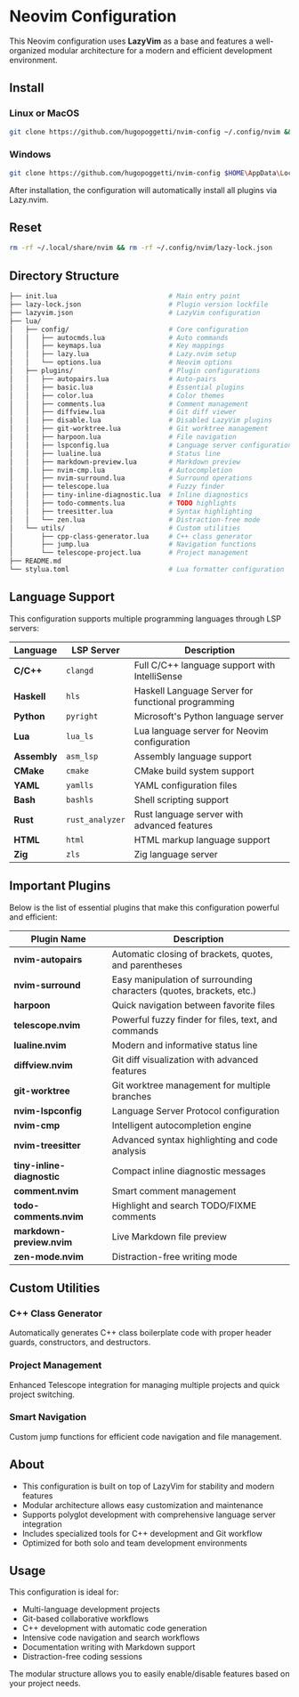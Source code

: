 # Neovim Configuration

This Neovim configuration uses **LazyVim** as a base and features a well-organized modular architecture for a modern and efficient development environment.

## Install

### Linux or MacOS
```bash
git clone https://github.com/hugopoggetti/nvim-config ~/.config/nvim && nvim
```

### Windows
```bash
git clone https://github.com/hugopoggetti/nvim-config $HOME\AppData\Local\nvim --depth 1 && nvim
```

After installation, the configuration will automatically install all plugins via Lazy.nvim.

## Reset

```bash
rm -rf ~/.local/share/nvim && rm -rf ~/.config/nvim/lazy-lock.json
```

## Directory Structure

```bash
├── init.lua                            # Main entry point
├── lazy-lock.json                      # Plugin version lockfile
├── lazyvim.json                        # LazyVim configuration
├── lua/
│   ├── config/                         # Core configuration
│   │   ├── autocmds.lua                # Auto commands
│   │   ├── keymaps.lua                 # Key mappings
│   │   ├── lazy.lua                    # Lazy.nvim setup
│   │   └── options.lua                 # Neovim options
│   ├── plugins/                        # Plugin configurations
│   │   ├── autopairs.lua               # Auto-pairs
│   │   ├── basic.lua                   # Essential plugins
│   │   ├── color.lua                   # Color themes
│   │   ├── comments.lua                # Comment management
│   │   ├── diffview.lua                # Git diff viewer
│   │   ├── disable.lua                 # Disabled LazyVim plugins
│   │   ├── git-worktree.lua            # Git worktree management
│   │   ├── harpoon.lua                 # File navigation
│   │   ├── lspconfig.lua               # Language server configuration
│   │   ├── lualine.lua                 # Status line
│   │   ├── markdown-preview.lua        # Markdown preview
│   │   ├── nvim-cmp.lua                # Autocompletion
│   │   ├── nvim-surround.lua           # Surround operations
│   │   ├── telescope.lua               # Fuzzy finder
│   │   ├── tiny-inline-diagnostic.lua  # Inline diagnostics
│   │   ├── todo-comments.lua           # TODO highlights
│   │   ├── treesitter.lua              # Syntax highlighting
│   │   └── zen.lua                     # Distraction-free mode
│   └── utils/                          # Custom utilities
│       ├── cpp-class-generator.lua     # C++ class generator
│       ├── jump.lua                    # Navigation functions
│       └── telescope-project.lua       # Project management
├── README.md
└── stylua.toml                         # Lua formatter configuration
```

## Language Support

This configuration supports multiple programming languages through LSP servers:

| Language | LSP Server | Description |
|----------|------------|-------------|
| **C/C++** | `clangd` | Full C/C++ language support with IntelliSense |
| **Haskell** | `hls` | Haskell Language Server for functional programming |
| **Python** | `pyright` | Microsoft's Python language server |
| **Lua** | `lua_ls` | Lua language server for Neovim configuration |
| **Assembly** | `asm_lsp` | Assembly language support |
| **CMake** | `cmake` | CMake build system support |
| **YAML** | `yamlls` | YAML configuration files |
| **Bash** | `bashls` | Shell scripting support |
| **Rust** | `rust_analyzer` | Rust language server with advanced features |
| **HTML** | `html` | HTML markup language support |
| **Zig** | `zls` | Zig language server |

## Important Plugins

Below is the list of essential plugins that make this configuration powerful and efficient:

| Plugin Name | Description |
|-------------|-------------|
| **nvim-autopairs** | Automatic closing of brackets, quotes, and parentheses |
| **nvim-surround** | Easy manipulation of surrounding characters (quotes, brackets, etc.) |
| **harpoon** | Quick navigation between favorite files |
| **telescope.nvim** | Powerful fuzzy finder for files, text, and commands |
| **lualine.nvim** | Modern and informative status line |
| **diffview.nvim** | Git diff visualization with advanced features |
| **git-worktree** | Git worktree management for multiple branches |
| **nvim-lspconfig** | Language Server Protocol configuration |
| **nvim-cmp** | Intelligent autocompletion engine |
| **nvim-treesitter** | Advanced syntax highlighting and code analysis |
| **tiny-inline-diagnostic** | Compact inline diagnostic messages |
| **comment.nvim** | Smart comment management |
| **todo-comments.nvim** | Highlight and search TODO/FIXME comments |
| **markdown-preview.nvim** | Live Markdown file preview |
| **zen-mode.nvim** | Distraction-free writing mode |

## Custom Utilities

### C++ Class Generator
Automatically generates C++ class boilerplate code with proper header guards, constructors, and destructors.

### Project Management
Enhanced Telescope integration for managing multiple projects and quick project switching.

### Smart Navigation
Custom jump functions for efficient code navigation and file management.

## About

- This configuration is built on top of LazyVim for stability and modern features
- Modular architecture allows easy customization and maintenance  
- Supports polyglot development with comprehensive language server integration
- Includes specialized tools for C++ development and Git workflow
- Optimized for both solo and team development environments

## Usage

This configuration is ideal for:
- Multi-language development projects
- Git-based collaborative workflows
- C++ development with automatic code generation
- Intensive code navigation and search workflows
- Documentation writing with Markdown support
- Distraction-free coding sessions

The modular structure allows you to easily enable/disable features based on your project needs.
